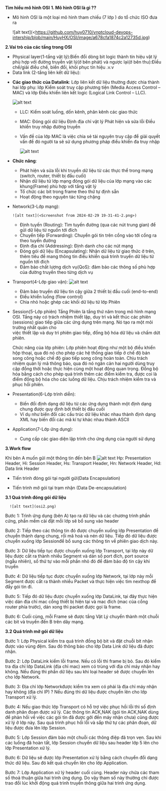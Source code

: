 **Tìm hiểu mô hình OSI**
**1. Mô hình OSI là gì ??**
  - Mô hình OSI là một loại mô hình tham chiếu (7 lớp ) do tổ chức ISO đưa ra 
  
    ![alt text](<https://github.com/huy0710/vnptcloud-devops-intership/blob/main/HuyHX/OSI/image/a678cfa1874c2a12735d.jpg)

**2.Vai trò của các tầng trong OSI**
* Physical layer(1-tầng vật lý):Biến đổi dòng bit logic thành tín hiệu vật lý phù hợp với đường truyền vật lý(ở bên phát) và ngược lại(ở bên thu):Điều chế/giải điều chế, biến đổi, khôi phục tín hiệu .v.v
* Data link (2-tầng liên kết dữ liệu):
 - **Các giao thức của Datalink**:
   Lớp liên kết dữ liệu thường được chia thành hai lớp phụ: lớp Kiểm soát truy cập phương tiện (Media Access Control – MAC) và lớp Điều khiển liên kết logic (Logical Link Control – LLC).
 
      ![alt text](<Screenshot from 2024-02-29 17-41-11.png>)

    + LLC: Kiểm soát luồng, dồn kênh, phân kênh các giao thức 
    + MAC: Đóng gói dữ liệu
           Định địa chỉ vật lý
           Phát hiện và sửa lỗi
           Điều khiển truy nhập đường truyền
    + Vấn đề của lớp MAC là việc chia sẻ tài nguyên truy cập để giải quyết vấn đề đó người ta sẽ sử dụng phương pháp điều khiển đa truy nhập
 
      ![alt text](<Screenshot from 2024-02-29 18-32-39.png>)

 - **Chức năng**:
    + Phát hiện và sửa lỗi khi truyền dữ liệu từ các thực thể trong mạng (switch, router, thiết bị đầu cuối)
    + Nhận dữ liệu từ lớp mạng đóng gói dữ liệu của lớp mạng vào các khung(Frame) phù hợp với tầng vật lý 
    + Tổ chức các bit trong frame theo thứ tự định sẵn
    + Hoạt động theo nguyên tác từng chặng

- Network(3-Lớp mạng):
  
      ![alt text](<Screenshot from 2024-02-29 19-31-41-2.png>)

    + Định tuyến (Routing): Tìm tuyến đường (qua các nút trung gian) để gửi dữ liệu từ nguồn tới đích
    + Chuyển tiếp (Forwarding): Chuyển gói tin trên cổng vào tới cổng ra theo tuyến đường
    + Định địa chỉ (Addressing): Định danh cho các nút mạng
    + Đóng gói dữ liệu (Encapsulating): Nhận dữ liệu từ
    giao thức ở trên, thêm tiêu đề mang thông tin điều khiển quá trình truyền dữ liệu từ nguồn tới đích
    + Đảm bảo chất lượng dịch vụ(QoS): đảm bảo các thông số phù hợp của đường truyền theo từng dịch vụ


- Transport(4-Lớp giao vận):
      ![alt text](<Screenshot from 2024-02-29 19-36-38.png>)
    + Đảm bảo truyền dữ liệu tin cậy giữa 2 thiết bị đầu cuối (end-to-end)
    + Điều khiển luồng (flow control)
    + Chia nhỏ hoặc ghép các khối dữ liệu từ lớp Phiên

- Session(5-Lớp phiên)
  Tầng Phiên là tầng thứ năm trong mô hình mạng OSI. Tầng này có trách nhiệm thiết lập, duy trì và kết thúc các phiên (sessions) giao tiếp giữa các ứng dụng trên mạng. Nó tạo ra một môi trường nhất quán cho         
  việc thiết lập và duy trì phiên giao tiếp, đồng bộ hóa dữ liệu và chấm dứt phiên.


  Chức năng của lớp phiên:
    Lớp phiên hoạt động như một bộ điều khiển hộp thoại, qua đó nó cho phép các hệ thống giao tiếp ở chế độ bán song công hoặc chế độ giao tiếp song công hoàn toàn.
    Chịu trách nhiệm quản lý mã thông báo, qua đó nó ngăn cản hai người dùng truy cập đồng thời hoặc thực hiện cùng một hoạt động quan trọng.
    Đồng bộ hóa bằng cách cho phép quá trình thêm các điểm kiểm tra, được coi là điểm đồng bộ hóa cho các luồng dữ liệu.
    Chịu trách nhiệm kiểm tra và phục hồi phiên.

- Presentation(6-Lớp trình diễn):
    + Biến đổi định dạng dữ liệu từ các ứng dụng thành một định dạng chung được quy định bởi thiết bị đầu cuối 
    + Ví dụ như biến đổi các cấu trúc dữ liệu khác nhau thành định dạng XML hay biến đổi các mã  kí tự khác nhau thành ASCII

- Application(7-Lớp ứng dụng):
    + Cung cấp các giao diện lập trình cho ứng dụng của người sử dụng

**3.Work flow**

Khi bên A muốn gửi một thông tin đến bên B
     ![alt text](</home/huy/vnpt/OSI/image/10.png>)
    Hp: Presentation Header, Hi: Session Header, Hs: Transport Header, Hn: Network Header, Hd: Data link Header
- Tiến trình đóng gói tại người gửi(Data Encapsulation)

- Tiến trình mở gói tại trạm nhận (Data De-encapsulation)

**3.1 Quá trình đóng gói dữ liệu**

      ![alt text](osi2.png)
      
Bước 1: Trình ứng dụng (bên A) tạo ra dữ liệu và các chương trình phần cứng, phần mềm cài đặt mỗi lớp sẽ bổ sung vào header

Bước 2: Tiếp theo các thông tin đó được chuyển xuống lớp Presentation để chuyển thành dạng chung, rồi mã hoá và nén dữ liệu. Tiếp đó dữ liệu được chuyển xuống lớp Sessionđể bổ sung các thông tin về phiên giao dịch này.

Bước 3: Dữ liệu tiếp tục được chuyển xuống lớp Transport, tại lớp này dữ liệu được cắt ra thành nhiều Segment và dán số port đích, port source (ngẫu nhiên), số thứ tự vào mỗi phần nhỏ đó để đảm bảo độ tin cậy khi truyền

Bước 4: Dữ liệu tiếp tục được chuyển xuống lớp Network, tại lớp này mỗi Segment được cắt ra thành nhiều Packet và thực hiện việc tìm nexthop để đẩy gói tin đi.

Bước 5: Tiếp đó dữ liệu được chuyển xuống lớp DataLink, tại đây thực hiện việc dán địa chỉ mac cổng thiết bị hiện tại và mac đích (mac của cổng router phía trước), dán xong thì packet được gọi là frame.

Bước 6: Cuối cùng, mỗi Frame sẽ được tầng Vật Lý chuyển thành một chuỗi các bit và truyền đến B trên dây mạng.

**3.2 Quá trình mở gói dữ liệu**

      

Bước 1: Lớp Physical kiểm tra quá trình đồng bộ bit và đặt chuỗi bit nhận được vào vùng đệm. Sau đó thông báo cho lớp Data Link dữ liệu đã được nhận.

Bước 2: Lớp DataLink kiểm lỗi frame. Nếu có lỗi thì frame bị bỏ. Sau đó kiểm tra địa chỉ lớp DataLink (địa chỉ mac) xem có trùng với địa chỉ máy nhận hay không. Nếu đúng thì phần dữ liệu sau khi loại header sẽ được chuyển lên cho lớp Network.

Bước 3: Địa chỉ lớp Networkđược kiểm tra xem có phải là địa chỉ máy nhận hay không (địa chỉ IP) ? Nếu đúng thì dữ liệu được chuyển lên cho lớp Transport xử lý.

Bước 4: Nếu giao thức lớp Transport có hỗ trợ việc phục hồi lỗi thì số định danh phân đoạn được xử lý. Các thông tin ACK,NAK (gói tin ACK,NAK dùng để phản hồi về việc các gói tin đã được gởi đến máy nhận chưa) cũng được xử lý ở lớp này. Sau quá trình phục hồi lỗi và sắp thứ tự các phân đoạn, dữ liệu được đưa lên lớp Session.

Bước 5: Lớp Session đảm bảo một chuỗi các thông điệp đã trọn vẹn. Sau khi các luồng đã hoàn tất, lớp Session chuyển dữ liệu sau header lớp 5 lên cho lớp Presentation xử lý.

Bước 6: Dữ liệu sẽ được lớp Presentation xử lý bằng cách chuyển đổi dạng thức dữ liệu. Sau đó kết quả chuyển lên cho lớp Application.

Bước 7: Lớp Application xử lý header cuối cùng. Header này chứa các tham số thoả thuận giữa hai trình ứng dụng. Do vậy tham số này thường chỉ được trao đổi lúc khởi động quá trình truyền thông giữa hai trình ứng dụng.
